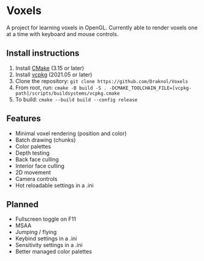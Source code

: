 # Voxels
A project for learning voxels in OpenGL.
Currently able to render voxels one at a time with keyboard and mouse controls.

## Install instructions
1. Install [CMake](https://cmake.org/download) (3.15 or later)
2. Install [vcpkg](https://github.com/microsoft/vcpkg) (2021.05 or later)
3. Clone the repository: `git clone https://github.com/Draknol/Voxels`
4. From root, run: `cmake -B build -S . -DCMAKE_TOOLCHAIN_FILE=[vcpkg-path]/scripts/buildsystems/vcpkg.cmake`
5. To build: `cmake --build build --config release`

## Features
* Minimal voxel rendering (position and color)
* Batch drawing (chunks)
* Color palettes
* Depth testing
* Back face culling
* Interior face culling
* 2D movement
* Camera controls
* Hot reloadable settings in a .ini

## Planned
* Fullscreen toggle on F11
* MSAA
* Jumping / flying
* Keybind settings in a .ini
* Sensitivity settings in a .ini
* Better managed color palettes